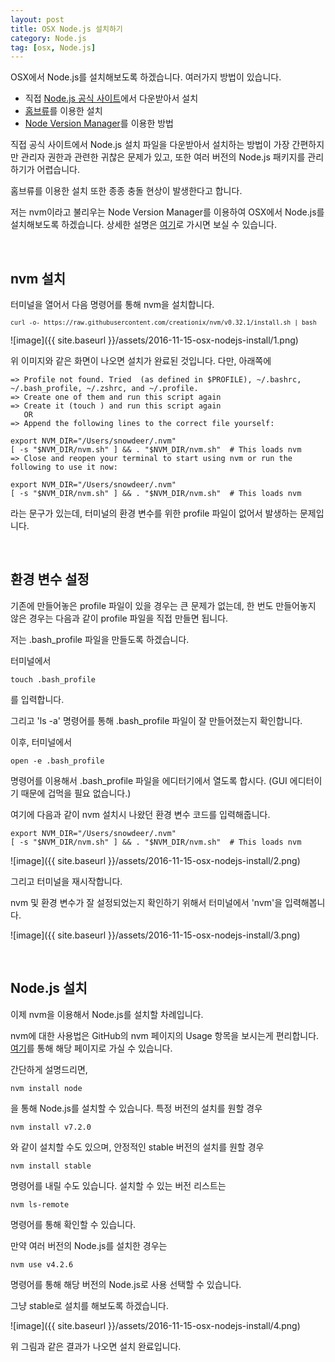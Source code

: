 ```yaml
---
layout: post
title: OSX Node.js 설치하기
category: Node.js
tag: [osx, Node.js]
---
```


OSX에서 Node.js를 설치해보도록 하겠습니다.
여러가지 방법이 있습니다.

* 직접 [Node.js 공식 사이트](https://nodejs.org/en/download/)에서 다운받아서 설치
* [홈브류](http://brew.sh/index_ko.html)를 이용한 설치
* [Node Version Manager](https://github.com/creationix/nvm)를 이용한 방법

직접 공식 사이트에서 Node.js 설치 파일을 다운받아서 설치하는 방법이 가장 간편하지만 
관리자 권한과 관련한 귀찮은 문제가 있고, 또한 여러 버전의 Node.js 패키지를 관리하기가 어렵습니다.

홈브류를 이용한 설치 또한 종종 충돌 현상이 발생한다고 합니다.

저는 nvm이라고 불리우는 Node Version Manager를 이용하여 OSX에서 Node.js를 설치해보도록 하겠습니다.
상세한 설명은 [여기](https://github.com/creationix/nvm)로 가시면 보실 수 있습니다.

<br>

## nvm 설치

터미널을 열어서 다음 명령어를 통해 nvm을 설치합니다.

<pre class="prettyprint" style="font-size:0.7em;">
curl -o- https://raw.githubusercontent.com/creationix/nvm/v0.32.1/install.sh | bash
</pre>

![image]({{ site.baseurl }}/assets/2016-11-15-osx-nodejs-install/1.png)

위 이미지와 같은 화면이 나오면 설치가 완료된 것입니다.
다만, 아래쪽에

~~~
=> Profile not found. Tried  (as defined in $PROFILE), ~/.bashrc, ~/.bash_profile, ~/.zshrc, and ~/.profile.
=> Create one of them and run this script again
=> Create it (touch ) and run this script again
   OR
=> Append the following lines to the correct file yourself:

export NVM_DIR="/Users/snowdeer/.nvm"
[ -s "$NVM_DIR/nvm.sh" ] && . "$NVM_DIR/nvm.sh"  # This loads nvm
=> Close and reopen your terminal to start using nvm or run the following to use it now:

export NVM_DIR="/Users/snowdeer/.nvm"
[ -s "$NVM_DIR/nvm.sh" ] && . "$NVM_DIR/nvm.sh"  # This loads nvm
~~~

라는 문구가 있는데, 터미널의 환경 변수를 위한 profile 파일이 없어서 발생하는 문제입니다.

<br>

## 환경 변수 설정

기존에 만들어놓은 profile 파일이 있을 경우는 큰 문제가 없는데, 한 번도 만들어놓지 않은 경우는
다음과 같이 profile 파일을 직접 만들면 됩니다.

저는 .bash_profile 파일을 만들도록 하겠습니다.

터미널에서

~~~
touch .bash_profile
~~~
를 입력합니다.

그리고 'ls -a' 명령어를 통해 .bash_profile 파일이 잘 만들어졌는지 확인합니다.

이후, 터미널에서

~~~
open -e .bash_profile
~~~

명령어를 이용해서 .bash_profile 파일을 에디터기에서 열도록 합시다.
(GUI 에디터이기 때문에 겁먹을 필요 없습니다.)

여기에 다음과 같이 nvm 설치시 나왔던 환경 변수 코드를 입력해줍니다.

~~~
export NVM_DIR="/Users/snowdeer/.nvm"
[ -s "$NVM_DIR/nvm.sh" ] && . "$NVM_DIR/nvm.sh"  # This loads nvm
~~~

![image]({{ site.baseurl }}/assets/2016-11-15-osx-nodejs-install/2.png)

그리고 터미널을 재시작합니다.

nvm 및 환경 변수가 잘 설정되었는지 확인하기 위해서 터미널에서 'nvm'을 입력해봅니다.

![image]({{ site.baseurl }}/assets/2016-11-15-osx-nodejs-install/3.png)


<br>

## Node.js 설치

이제 nvm을 이용해서 Node.js를 설치할 차례입니다.

nvm에 대한 사용법은 GitHub의 nvm 페이지의 Usage 항목을 보시는게 편리합니다.
[여기](https://github.com/creationix/nvm)를 통해 해당 페이지로 가실 수 있습니다.

간단하게 설명드리면,

~~~
nvm install node
~~~

을 통해 Node.js를 설치할 수 있습니다.
특정 버전의 설치를 원할 경우

~~~
nvm install v7.2.0
~~~

와 같이 설치할 수도 있으며, 안정적인 stable 버전의 설치를 원할 경우

~~~
nvm install stable
~~~

명령어를 내릴 수도 있습니다.
설치할 수 있는 버전 리스트는

~~~
nvm ls-remote
~~~

명령어를 통해 확인할 수 있습니다.

만약 여러 버전의 Node.js를 설치한 경우는

~~~
nvm use v4.2.6
~~~

명령어를 통해 해당 버전의 Node.js로 사용 선택할 수 있습니다.


그냥 stable로 설치를 해보도록 하겠습니다. 

![image]({{ site.baseurl }}/assets/2016-11-15-osx-nodejs-install/4.png)

위 그림과 같은 결과가 나오면 설치 완료입니다.


